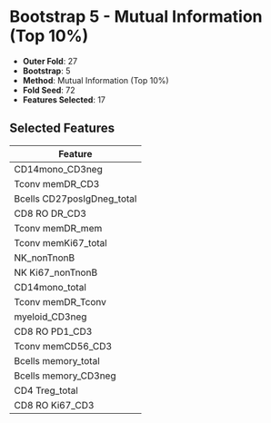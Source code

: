 # Bootstrap 5 - Mutual Information (Top 10%)

- **Outer Fold**: 27
- **Bootstrap**: 5
- **Method**: Mutual Information (Top 10%)
- **Fold Seed**: 72
- **Features Selected**: 17

## Selected Features

| Feature |
|---------|
| CD14mono_CD3neg |
| Tconv memDR_CD3 |
| Bcells CD27posIgDneg_total |
| CD8 RO DR_CD3 |
| Tconv memDR_mem |
| Tconv memKi67_total |
| NK_nonTnonB |
| NK Ki67_nonTnonB |
| CD14mono_total |
| Tconv memDR_Tconv |
| myeloid_CD3neg |
| CD8 RO PD1_CD3 |
| Tconv memCD56_CD3 |
| Bcells memory_total |
| Bcells memory_CD3neg |
| CD4 Treg_total |
| CD8  RO Ki67_CD3 |
